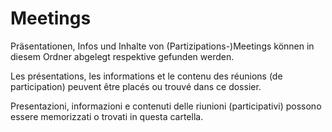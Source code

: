 # Meetings
Präsentationen, Infos und Inhalte von (Partizipations-)Meetings können in diesem Ordner abgelegt respektive gefunden werden.

Les présentations, les informations et le contenu des réunions (de participation) peuvent être placés ou trouvé dans ce dossier.

Presentazioni, informazioni e contenuti delle riunioni (participativi) possono essere memorizzati o trovati in questa cartella.
